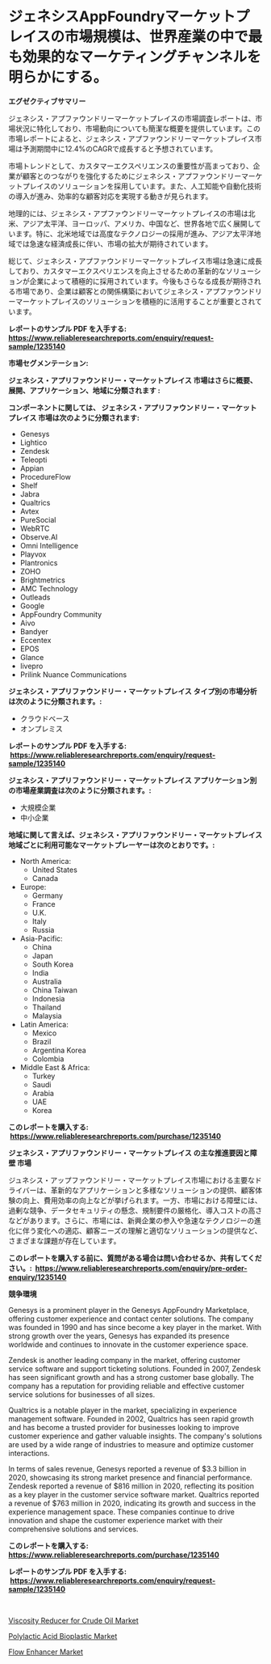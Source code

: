 <p><h1>ジェネシスAppFoundryマーケットプレイスの市場規模は、世界産業の中で最も効果的なマーケティングチャンネルを明らかにする。</h1></p><p><strong>エグゼクティブサマリー</strong></p>
<p><p>ジェネシス・アプファウンドリーマーケットプレイスの市場調査レポートは、市場状況に特化しており、市場動向についても簡潔な概要を提供しています。この市場レポートによると、ジェネシス・アプファウンドリーマーケットプレイス市場は予測期間中に12.4%のCAGRで成長すると予想されています。</p><p>市場トレンドとして、カスタマーエクスペリエンスの重要性が高まっており、企業が顧客とのつながりを強化するためにジェネシス・アプファウンドリーマーケットプレイスのソリューションを採用しています。また、人工知能や自動化技術の導入が進み、効率的な顧客対応を実現する動きが見られます。</p><p>地理的には、ジェネシス・アプファウンドリーマーケットプレイスの市場は北米、アジア太平洋、ヨーロッパ、アメリカ、中国など、世界各地で広く展開しています。特に、北米地域では高度なテクノロジーの採用が進み、アジア太平洋地域では急速な経済成長に伴い、市場の拡大が期待されています。</p><p>総じて、ジェネシス・アプファウンドリーマーケットプレイス市場は急速に成長しており、カスタマーエクスペリエンスを向上させるための革新的なソリューションが企業によって積極的に採用されています。今後もさらなる成長が期待される市場であり、企業は顧客との関係構築においてジェネシス・アプファウンドリーマーケットプレイスのソリューションを積極的に活用することが重要とされています。</p></p>
<p><strong>レポートのサンプル PDF を入手する: <a href="https://www.reliableresearchreports.com/enquiry/request-sample/1235140">https://www.reliableresearchreports.com/enquiry/request-sample/1235140</a></strong></p>
<p><strong>市場セグメンテーション:</strong></p>
<p><strong> ジェネシス・アプリファウンドリー・マーケットプレイス 市場はさらに概要、展開、アプリケーション、地域に分類されます :</strong></p>
<p><strong>コンポーネントに関しては、 ジェネシス・アプリファウンドリー・マーケットプレイス 市場は次のように分類されます: &nbsp;</strong></p>
<p><ul><li>Genesys</li><li>Lightico</li><li>Zendesk</li><li>Teleopti</li><li>Appian</li><li>ProcedureFlow</li><li>Shelf</li><li>Jabra</li><li>Qualtrics</li><li>Avtex</li><li>PureSocial</li><li>WebRTC</li><li>Observe.AI</li><li>Omni Intelligence</li><li>Playvox</li><li>Plantronics</li><li>ZOHO</li><li>Brightmetrics</li><li>AMC Technology</li><li>Outleads</li><li>Google</li><li>AppFoundry Community</li><li>Aivo</li><li>Bandyer</li><li>Eccentex</li><li>EPOS</li><li>Glance</li><li>livepro</li><li>Prilink
    Nuance Communications</li></ul></p>
<p><strong> ジェネシス・アプリファウンドリー・マーケットプレイス タイプ別の市場分析は次のように分類されます。:</strong></p>
<p><ul><li>クラウドベース</li><li>オンプレミス</li></ul></p>
<p><strong>レポートのサンプル PDF を入手する: &nbsp;<a href="https://www.reliableresearchreports.com/enquiry/request-sample/1235140">https://www.reliableresearchreports.com/enquiry/request-sample/1235140</a></strong></p>
<p><strong> ジェネシス・アプリファウンドリー・マーケットプレイス アプリケーション別の市場産業調査は次のように分類されます。:</strong></p>
<p><ul><li>大規模企業</li><li>中小企業</li></ul></p>
<p><strong>地域に関して言えば、ジェネシス・アプリファウンドリー・マーケットプレイス 地域ごとに利用可能なマーケットプレーヤーは次のとおりです。:</strong></p>
<p><ul>
    <li>
        North America:
        <ul>
            <li>United States</li>
            <li>Canada</li>
        </ul>
    </li>
    <li>
        Europe:
        <ul>
            <li>Germany</li>
            <li>France</li>
            <li>U.K.</li>
            <li>Italy</li>
            <li>Russia</li>
        </ul>
    </li>
    <li>
        Asia-Pacific:
        <ul>
            <li>China</li>
            <li>Japan</li>
            <li>South Korea</li>
            <li>India</li>
            <li>Australia</li>
            <li>China Taiwan</li>
            <li>Indonesia</li>
            <li>Thailand</li>
            <li>Malaysia</li>
        </ul>
    </li>
    <li>
        Latin America:
        <ul>
            <li>Mexico</li>
            <li>Brazil</li>
            <li>Argentina Korea</li>
            <li>Colombia</li>
        </ul>
    </li>
    <li>
        Middle East & Africa:
        <ul>
            <li>Turkey</li>
            <li>Saudi</li>
            <li>Arabia</li>
            <li>UAE</li>
            <li>Korea</li>
        </ul>
    </li>
    </ul></p>
<p><strong>このレポートを購入する: &nbsp;<a href="https://www.reliableresearchreports.com/purchase/1235140">https://www.reliableresearchreports.com/purchase/1235140</a></strong></p>
<p><strong>ジェネシス・アプリファウンドリー・マーケットプレイス の主な推進要因と障壁 市場</strong></p>
<p><p>ジュネシス・アップファウンドリー・マーケットプレイス市場における主要なドライバーは、革新的なアプリケーションと多様なソリューションの提供、顧客体験の向上、費用効率の向上などが挙げられます。一方、市場における障壁には、過剰な競争、データセキュリティの懸念、規制要件の厳格化、導入コストの高さなどがあります。さらに、市場には、新興企業の参入や急速なテクノロジーの進化に伴う変化への適応、顧客ニーズの理解と適切なソリューションの提供など、さまざまな課題が存在しています。</p></p>
<p><strong>このレポートを購入する前に、質問がある場合は問い合わせるか、共有してください。:&nbsp; <a href="https://www.reliableresearchreports.com/enquiry/pre-order-enquiry/1235140">https://www.reliableresearchreports.com/enquiry/pre-order-enquiry/1235140</a></strong></p>
<p><strong>競争環境</strong></p>
<p><p>Genesys is a prominent player in the Genesys AppFoundry Marketplace, offering customer experience and contact center solutions. The company was founded in 1990 and has since become a key player in the market. With strong growth over the years, Genesys has expanded its presence worldwide and continues to innovate in the customer experience space.</p><p>Zendesk is another leading company in the market, offering customer service software and support ticketing solutions. Founded in 2007, Zendesk has seen significant growth and has a strong customer base globally. The company has a reputation for providing reliable and effective customer service solutions for businesses of all sizes.</p><p>Qualtrics is a notable player in the market, specializing in experience management software. Founded in 2002, Qualtrics has seen rapid growth and has become a trusted provider for businesses looking to improve customer experience and gather valuable insights. The company's solutions are used by a wide range of industries to measure and optimize customer interactions.</p><p>In terms of sales revenue, Genesys reported a revenue of $3.3 billion in 2020, showcasing its strong market presence and financial performance. Zendesk reported a revenue of $816 million in 2020, reflecting its position as a key player in the customer service software market. Qualtrics reported a revenue of $763 million in 2020, indicating its growth and success in the experience management space. These companies continue to drive innovation and shape the customer experience market with their comprehensive solutions and services.</p></p>
<p><strong>このレポートを購入する: &nbsp; <a href="https://www.reliableresearchreports.com/purchase/1235140">https://www.reliableresearchreports.com/purchase/1235140</a></strong></p>
<p><strong>レポートのサンプル PDF を入手する: &nbsp;<a href="https://www.reliableresearchreports.com/enquiry/request-sample/1235140">https://www.reliableresearchreports.com/enquiry/request-sample/1235140</a></strong><strong></strong></p>
<p>&nbsp;</p>
<p><p><a href="https://nifty-kite-d51.notion.site/Viscosity-Reducer-for-Crude-Oil-Market-Insights-Market-Players-and-Forecast-Till-2031-94774f6a370e472e9c232906cb6036bc">Viscosity Reducer for Crude Oil Market</a></p><p><a href="https://five-trouble-98a.notion.site/Polylactic-Acid-Bioplastic-Market-Dynamics-2024-2031-Also-about-Its-Market-Trends-Projections-and-9b1a5284d9014827b9d96051f5fc80c3">Polylactic Acid Bioplastic Market</a></p><p><a href="https://ivy-potential-64b.notion.site/Flow-Enhancer-Market-Size-Market-Share-and-Global-Market-Analysis-Report-2024-2031-578e5b5012f64345b17fc17f1984b075">Flow Enhancer Market</a></p></p>